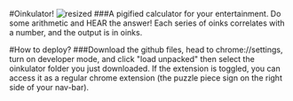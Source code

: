 #Oinkulator!
![resized](https://github.com/user-attachments/assets/19ba367f-c71d-4aa8-811f-13c207f97383)
###A pigified calculator for your entertainment. Do some arithmetic and HEAR the answer! Each series of oinks correlates with a number, and the output is in oinks.

#How to deploy?
###Download the github files, head to chrome://settings, turn on developer mode, and click "load unpacked" then select the oinkulator folder you just downloaded. If the extension is toggled, you can access it as a regular chrome extension (the puzzle piece sign on the right side of your nav-bar).
